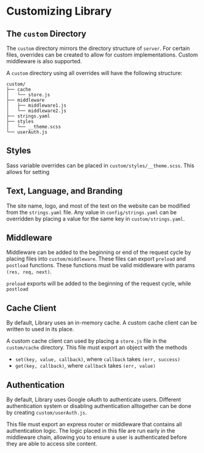 # Customizing Library

## The `custom` Directory

The `custom` directory mirrors the directory structure of `server`. For certain
files, overrides can be created to allow for custom implementations.
Custom middleware is also supported.

A `custom` directory using all overrides will have the following structure:
```
custom/
├── cache
│   └── store.js
├── middleware
│   ├── middleware1.js
│   └── middleware2.js
├── strings.yaml
├── styles
│   └── __theme.scss
└── userAuth.js
```

## Styles
Sass variable overrides can be placed in `custom/styles/__theme.scss`. This allows
for setting

## Text, Language, and Branding
The site name, logo, and most of the text on the website can be modified from the
`strings.yaml` file. Any value in `config/strings.yaml` can be overridden by
placing a value for the same key in `custom/strings.yaml`.

## Middleware
Middleware can be added to the beginning or end of the request cycle by placing
files into `custom/middleware`. These files can export `preload` and `postload`
functions. These functions must be valid middleware with params
`(res, req, next)`.

`preload` exports will be added to the beginning of the request cycle, while
`postload`


## Cache Client
By default, Library uses an in-memory cache. A custom cache client can be written
to used in its place.

A custom cache client can used by placing a `store.js` file in the `custom/cache`
directory. This file must export an object with the methods
- `set(key, value, callback)`, where `callback` takes `(err, success)`
- `get(key, callback)`, where `callback` takes `(err, value)`

## Authentication
By default, Library uses Google oAuth to authenticate users. Different authentication system or disabling authentication alltogether can be done by creating `custom/userAuth.js`.

This file must export an express router or middleware that contains all authentication
logic. The logic placed in this file are run early in the middleware chain, allowing
you to ensure a user is authenticated before they are able to access site content.
